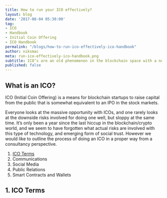 ```yaml
---
title: How to run your ICO effectively?
layout: blog
date: '2017-08-04 05:30:00'
tag:
- ICO
- Handbook
- Initial Coin Offering
- ICO Handbook
permalink: "/blogs/how-to-run-ico-effectively-ico-handbook"
author: niksmac
meta: run-ico-effectively-ico-handbook.png
subtitle: ICO’s are an old phenomenon in the blockchain space with a new brand name.
published: false
---
```


## What is an ICO?
ICO (Initial Coin Offering) is a means for blockchain startups to raise capital from the public that is somewhat equivalent to an IPO in the stock markets.

Everyone looks at the massive opportunity with ICOs, and one rarely looks at the downside risks involved for doing one well, but sloppy at the same time. It’s only been a year since the last hiccup in the blockchain/crypto world, and we seem to have forgotten what actual risks are involved with this type of technology, and emerging form of social trust. However we would like to outline the process of doing an ICO in a proper way from a consultancy perspective.

1. [ICO Terms](#1-ico-terms)
2. Communications
3. Social Media
4. Public Relations
5. Smart Contracts and  Wallets

## 1. ICO Terms
